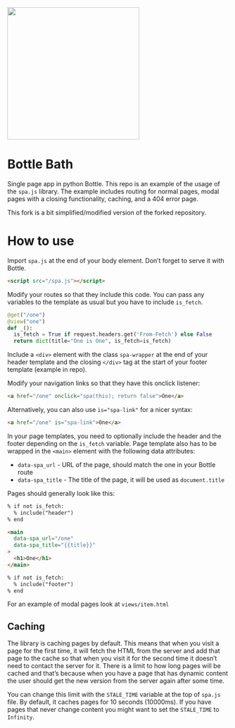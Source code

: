 <img src="https://adamgiebl.github.io/adamgiebl/bottle-bath.svg" width="300"/>

# Bottle Bath

Single page app in python Bottle.
This repo is an example of the usage of the `spa.js` library. The example includes routing for normal pages, modal pages with a closing functionality, caching, and a 404 error page.

This fork is a bit simplified/modified version of the forked repository.

# How to use

Import `spa.js` at the end of your body element. Don’t forget to serve it with Bottle.

```html
<script src="/spa.js"></script>
```

Modify your routes so that they include this code. You can pass any variables to the template as usual but you have to include `is_fetch`.

```python
@get("/one")
@view("one")
def _():
  is_fetch = True if request.headers.get('From-Fetch') else False
  return dict(title="One is One", is_fetch=is_fetch)
```

Include a `<div>` element with the class `spa-wrapper` at the end of your header template and the closing `</div>` tag at the start of your footer template (example in repo).

Modify your navigation links so that they have this onclick listener:

```html
<a href="/one" onclick="spa(this); return false">One</a>
```

Alternatively, you can also use `is="spa-link"` for a nicer syntax:

```html
<a href="/one" is="spa-link">One</a>
```

In your page templates, you need to optionally include the header and the footer depending on the `is_fetch` variable. Page template also has to be wrapped in the `<main>` element with the following data attributes:

- `data-spa_url` - URL of the page, should match the one in your Bottle route
- `data-spa_title` - The title of the page, it will be used as `document.title`

Pages should generally look like this:

```html
% if not is_fetch:
  % include("header")
% end

<main
  data-spa_url="/one"
  data-spa_title="{{title}}"
>
  <h1>One</h1>
</main>

% if not is_fetch:
  % include("footer")
% end
```

For an example of modal pages look at `views/item.html`

## Caching

The library is caching pages by default. This means that when you visit a page for the first time, it will fetch the HTML from the server and add that page to the cache so that when you visit it for the second time it doesn’t need to contact the server for it. There is a limit to how long pages will be cached and that’s because when you have a page that has dynamic content the user should get the new version from the server again after some time.

You can change this limit with the `STALE_TIME` variable at the top of `spa.js` file. By default, it caches pages for 10 seconds (10000ms). If you have pages that never change content you might want to set the `STALE_TIME` to `Infinity`.
